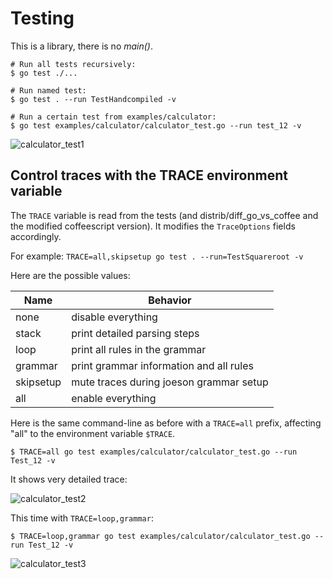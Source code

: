 # Testing

This is a library, there is no *main()*.


```
# Run all tests recursively:
$ go test ./...

# Run named test:
$ go test . --run TestHandcompiled -v

# Run a certain test from examples/calculator:
$ go test examples/calculator/calculator_test.go --run test_12 -v
```

![calculator_test1](https://user-images.githubusercontent.com/350354/216583474-4fd47a26-54a1-400a-aba6-96af1b06188f.png)

## Control traces with the TRACE environment variable

The `TRACE` variable is read from the tests (and distrib/diff_go_vs_coffee and the modified coffeescript version). It modifies the `TraceOptions` fields accordingly. 

For example: `TRACE=all,skipsetup go test . --run=TestSquareroot -v`

Here are the possible values:

| Name       | Behavior                                          |
| ---------- | ------------------------------------------------  |
| none       | disable everything                                |
| stack      | print detailed parsing steps                      |
| loop       | print all rules in the grammar                    |
| grammar    | print grammar information and all rules           |
| skipsetup  | mute traces during joeson grammar setup           |
| all        | enable everything                                 |

Here is the same command-line as before with a `TRACE=all` prefix, affecting "all" to the environment variable `$TRACE`.

```
$ TRACE=all go test examples/calculator/calculator_test.go --run Test_12 -v
```

It shows very detailed trace:

![calculator_test2](https://user-images.githubusercontent.com/350354/216583646-0009d83d-36c2-457b-8cc3-e2aa0012edac.png)

This time with `TRACE=loop,grammar`:

```
$ TRACE=loop,grammar go test examples/calculator/calculator_test.go --run Test_12 -v
```

![calculator_test3](https://user-images.githubusercontent.com/350354/216583710-3a9fe967-2264-4b6a-8786-46a0f7d3edfc.png)


